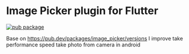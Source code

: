# Image Picker plugin for Flutter

[![pub package](https://img.shields.io/pub/v/flutter_picker_image.svg)](https://pub.dev/packages/flutter_picker_image)

Base on https://pub.dev/packages/image_picker/versions I improve take performance speed take photo from camera in android
